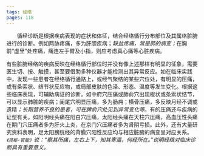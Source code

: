 ```yaml
---
tags: 经络
pages: 118
---
```

&emsp;&emsp;循经诊断是根据疾病表现的症状和体征，结合经络循行分布部位及其属络脏腑进行的诊断。例如两胁疼痛，多为肝胆疾病；<dfn>缺盆疼痛，常是肺的病变；</dfn>在胸前“虚里”处疼痛，痛连左手臂及小指，则应考虑真心痛等心脏疾病。

有些脏腑经络的疾病反映在经络循行部位时并没有像上述那样有明显的征象，需要医生切、按、触摸，甚至要借助多种仪器才能检测出其异常反应。如在临床实践中，发现一些患者在经络循行通路上，或经气聚结的某些穴位处，有明显的压痛，或有条索状、结节状反应物，或局部皮肤的色泽、形态、温度等发生变化。根据这些临床表现，可辅助病证的诊断。如中府穴压痛或肺俞穴出现梭状或条索状结节，可以显示肺脏的疾病；阑尾穴明显压痛，多为肠痈；横骨压痛，多反映月经不调或遗精<dfn>；长期营养不良的患者，可在脾俞穴处见到异常变化等</dfn>。有的压痛还与疾病的证型有关。如阳明经头痛在阳白穴压痛，太阳经头痛在天柱穴压痛，高血压性头痛在期门穴压痛者多为肝火上炎，在京门穴压痛者多为肾阴亏损。此外，还有大量研究资料表明，足太阳膀胱经的背腧穴阳性反应均与相应脏腑的病变呈对应关系。<dfn>`《灵枢·官能》`说：“察其所痛，左右上下，知其寒温，何经所在。”说明经络对临床诊断具有重要意义。</dfn>
